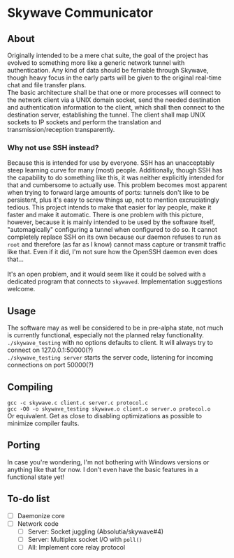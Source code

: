 # Skywave Communicator
## About
Originally intended to be a mere chat suite, the goal of the project has evolved to something more like a generic network tunnel with authentication.
Any kind of data should be ferriable through Skywave, though heavy focus in the early parts will be given to the original real-time chat and file transfer plans.<br>The basic architecture shall be that one or more processes will connect to the network client via a UNIX domain socket, send the needed destination and authentication information to the client, which shall then connect to the destination server, establishing the tunnel. The client shall map UNIX sockets to IP sockets and perform the translation and transmission/reception transparently.
### Why not use SSH instead?
Because this is intended for use by everyone. SSH has an unacceptably steep learning curve for many (most) people. Additionally, though SSH has the capability to do something like this, it was neither explicitly intended for that and cumbersome to actually use. This problem becomes most apparent when trying to forward large amounts of ports: tunnels don't like to be persistent, plus it's easy to screw things up, not to mention excruciatingly tedious. This project intends to make that easier for lay people, make it faster and make it automatic. There is one problem with this picture, however, because it is mainly intended to be used by the software itself, "automagically" configuring a tunnel when configured to do so. It cannot completely replace SSH on its own because our daemon refuses to run as `root` and therefore (as far as I know) cannot mass capture or transmit traffic like that. Even if it did, I'm not sure how the OpenSSH daemon even does that...<br><br>It's an open problem, and it would seem like it could be solved with a dedicated program that connects to `skywaved`. Implementation suggestions welcome.
## Usage
The software may as well be considered to be in pre-alpha state, not much is currently functional, especially not the planned relay functionality.
`./skywave_testing` with no options defaults to client. It will always try to connect on 127.0.0.1:50000(?)<br>
`./skywave_testing server` starts the server code, listening for incoming connections on port 50000(?)<br>
## Compiling
`gcc -c skywave.c client.c server.c protocol.c`<br>
`gcc -O0 -o skywave_testing skywave.o client.o server.o protocol.o`<br>
Or equivalent. Get as close to disabling optimizations as possible to minimize compiler faults.
## Porting
In case you're wondering, I'm not bothering with Windows versions or anything like that for now. I don't even have the basic features in a functional state yet!
## To-do list
- [ ] Daemonize core
- [ ] Network code
  - [ ] Server: Socket juggling (Absolutia/skywave#4)
  - [ ] Server: Multiplex socket I/O with `poll()`
  - [ ] All: Implement core relay protocol
